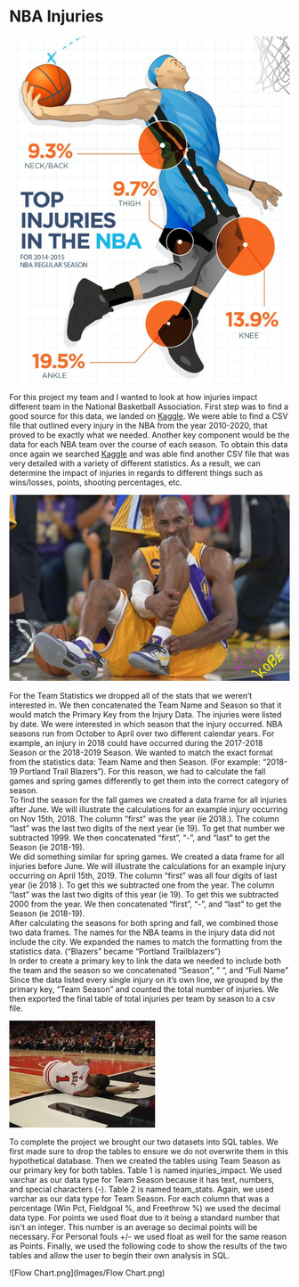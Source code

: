 # NBA Injuries
![chart.png](Images/chart.png)

For this project my team and I wanted to look at how injuries impact different team in the National Basketball Association. First step was to find a good source for this data, we landed on [Kaggle](https://www.kaggle.com/). We were able to find a CSV file that outlined every injury in the NBA from the year 2010-2020, that proved to be exactly what we needed. 
Another key component would be the data for each NBA team over the course of each season. To obtain this data once again we searched [Kaggle](https://www.kaggle.com/) and was able find another CSV file that was very detailed with a variety of different statistics. As a result, we can determine the impact of injuries in regards to different things such as wins/losses, points, shooting percentages, etc.

![kobe.png](Images/kobe.png)

For the Team Statistics we dropped all of the stats that we weren’t interested in.  We then concatenated the Team Name and Season so that it would match the Primary Key from the Injury Data.
The injuries were listed by date. We were interested in which season that the injury occurred. NBA seasons run from October to April over two different calendar years. For example, an injury in 2018 could have occurred during the 2017-2018 Season or the 2018-2019 Season. We wanted to match the exact format from the statistics data: Team Name and then Season. (For example: “2018-19 Portland Trail Blazers”). For this reason, we had to calculate the fall games and spring games differently to get them into the correct category of season.  
To find the season for the fall games we created a data frame for all injuries after June. We will illustrate the calculations for an example injury occurring on Nov 15th, 2018. The column “first” was the year (ie 2018.). The column “last” was the last two digits of the next year (ie 19). To get that number we subtracted 1999. We then concatenated “first”, “-”, and “last” to get the Season (ie 2018-19).  
We did something similar for spring games. We created a data frame for all injuries before June. We will illustrate the calculations for an example injury occurring on April 15th, 2019. The column “first” was all four digits of last year (ie 2018 ). To get this we subtracted one from the year. The column “last” was the last two digits of this year (ie 19). To get this we subtracted 2000 from the year. We then concatenated “first”, “-”, and “last” to get the Season (ie 2018-19).  
After calculating the seasons for both spring and fall, we combined those two data frames. 
The names for the NBA teams in the injury data did not include the city. We expanded the names to match the formatting from the statistics data. (“Blazers” became “Portland Trailblazers”)  
In order to create a primary key to link the data we needed to include both the team and the season so we concatenated “Season”, ” “, and “Full Name”
Since the data listed every single injury on it’s own line, we grouped by the primary key, “Team Season” and counted the total number of injuries.
We then exported the final table of total injuries per team by season to a csv file.

![drose.png](Images/drose.png)

To complete the project we brought our two datasets into SQL tables. 
We first made sure to drop the tables to ensure we do not overwrite them in this hypothetical database.
Then we created the tables using Team Season as our primary key for both tables.
Table 1 is named injuries_impact. We used varchar as our data type for Team Season because it has text, numbers, and special characters (-).
Table 2 is named team_stats. Again, we used varchar as our data type for Team Season. 
For each column that was a percentage (Win Pct, Fieldgoal %, and Freethrow %) we used the decimal data type.
For points we used float due to it being a standard number that isn't an integer. This number is an average so decimal points will be necessary. 
For Personal fouls +/- we used float as well for the same reason as Points.
Finally, we used the following code to show the results of the two tables and allow the user to begin their own analysis in SQL.

![Flow Chart.png](Images/Flow Chart.png)




























